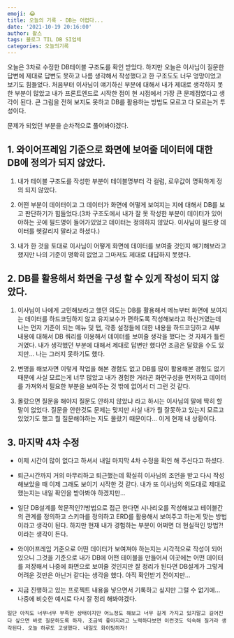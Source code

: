```yaml
---
emoji: 😂
title: 오늘의 기록 - DB는 어렵다...
date: '2021-10-19 20:16:00'
author: 촬스
tags: 블로그 TIL DB SI업체
categories: 오늘의기록
---
```


오늘은 3차로 수정한 DB테이블 구조도를 확인 받았다.
하지만 오늘은 이사님이 질문한 답변에 제대로 답변도 못하고 나름 생각해서 작성했다고 한 구조도도 너무 엉망이었고 보기도 힘들었다.
처음부터 이사님이 얘기하신 부분에 대해서 내가 제대로 생각하지 못한 부분이 많았고 내가 프론트엔드로 시작한 점이 현 시점에서 가장 큰 문제점였다고 생각이 된다.
큰 그림을 전혀 보지도 못하고 DB를 활용하는 방법도 모르고 다 모르는거 투성이다.

문제가 되었던 부분을 순차적으로 풀어봐야겠다.

## 1. 와이어프레임 기준으로 화면에 보여줄 데이터에 대한 DB에 정의가 되지 않았다.

1. 내가 테이블 구조도를 작성한 부분이 테이블명부터 각 컬럼, 로우값이 명확하게 정의 되지 않았다.

2. 어떤 부분이 데이터이고 그 데이터가 화면에 어떻게 보여지는 지에 대해서 DB를 보고 판단하기가 힘들었다.(3차 구조도에서 내가 잘 못 작성한 부분이 데이터가 있어야하는 곳에 필드명이 들어가있었고 데이터는 정의하지 않았다. 이사님이 필드랑 데이터를 헷갈리지 말라고 하셨다.)

3. 내가 한 것을 토대로 이사님이 어떻게 화면에 데이터를 보여줄 것인지 얘기해보라고 했지만 나의 기준이 명확히 없었고 그마저도 제대로 대답하지 못했다.

## 2. DB를 활용해서 화면을 구성 할 수 있게 작성이 되지 않았다.

1. 이사님이 나에게 고민해보라고 했던 의도는 DB를 활용해서 메뉴부터 화면에 보여지는 데이터를 하드코딩하지 않고 유지보수가 편하도록 작성해보라고 하신거였는데 나는 먼저 기준이 되는 메뉴 및 탭, 각종 설정들에 대한 내용을 하드코딩하고 세부 내용에 대해서 DB 쿼리를 이용해서 데이터를 보여줄 생각을 했다는 것 자체가 틀린거였다. 내가 생각했던 부분에 대해서 제대로 답변만 했다면 조금은 달랐을 수도 있지만... 나는 그러지 못하기도 했다.

2. 변명을 해보자면 이렇게 작업을 해본 경험도 없고 DB를 많이 활용해본 경험도 없기 때문에 사실 모르는게 너무 많았고 내가 경험한 거라곤 화면구성을 먼저하고 데이터를 가져와서 필요한 부분을 보여주는 것 밖에 없어서 더 그런 것 같다.

3. 몰랐으면 질문을 해야지 질문도 안하지 않았냐 라고 하시는 이사님의 말에 딱히 할 말이 없었다. 질문을 안한것도 문제는 맞지만 사실 내가 뭘 잘못하고 있는지 모르고 있었기도 했고 뭘 질문해야하는 지도 몰랐기 때문이다... 이게 현재 내 상황이다.

## 3. 마지막 4차 수정

- 이제 시간이 많이 없다고 하셔서 내일 마지막 4차 수정을 확인 해 주신다고 하셨다.

- 퇴근시간까지 거의 마무리하고 퇴근했는데 확실히 이사님의 조언을 받고 다시 작성해보았을 때 이제 그래도 보이기 시작한 것 같다. 내가 또 이사님의 의도대로 제대로 했는지는 내일 확인을 받아봐야 하겠지만...

- 일단 DB설계를 학문적인?!방법으로 접근 한다면 시나리오를 작성해보고 테이블간의 관계를 정의하고 스키마를 정의하고 ERD를 활용해서 보여주고 하는게 맞는 방법이라고 생각이 된다. 하지만 현재 내가 경험하는 부분이 어쩌면 더 현실적인 방법?!이라는 생각이 든다.

- 와이어프레임 기준으로 어떤 데이터가 보여져야 하는지는 시각적으로 작성이 되어있으니 그것을 기준으로 내가 DB에 어떤 테이블을 만들어서 이곳에는 어떤 데이터를 저장해서 나중에 화면으로 보여줄 것인지만 잘 정리가 된다면 DB설계가 그렇게 어려운 것만은 아닌거 같다는 생각을 했다. 아직 확인받기 전이지만...

- 지금 진행하고 있는 프로젝트 내용을 넣으면서 기록하고 싶지만 그럴 수 없기에... 나중에 비슷한 예시로 다시 잘 정리 해봐야겠다.

`일단 아직도 너무너무 부족한 상태이지만 어느정도 해보고 너무 길게 가지고 있지말고 길어진다 싶으면 바로 질문하도록 하자. 조금씩 좋아지려고 노력하다보면 이런것도 익숙해 질거라 생각된다. 오늘 하루도 고생했다. 내일도 화이팅하자!`

```toc

```
